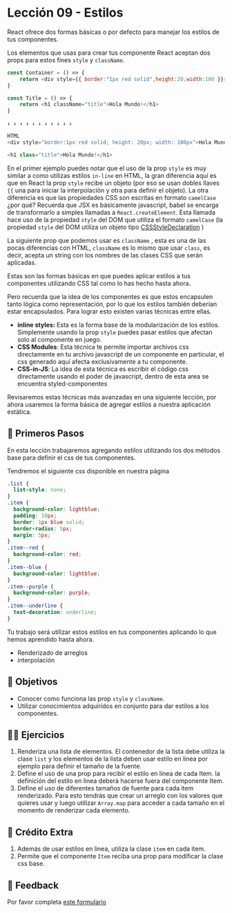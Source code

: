 # Lección 09 - Estilos

React ofrece dos formas básicas o por defecto para manejar los estilos de tus componentes.

Los elementos que usas para crear tus componente React aceptan dos props para estos fines `style` y `className`.

```javascript
const Container = () => {
	return <div style={{ border:"1px red solid",height:20,width:100 }}>Hola Mundo!</div>
}

const Title = () => {
	return <h1 className="title">Hola Mundo!</h1>
}

↓ ↓ ↓ ↓ ↓ ↓ ↓ ↓ ↓ ↓ ↓

HTML
<div style="border:1px red solid; height: 20px; width: 100px">Hola Mundo!</div>

<h1 class="title">Hola Mundo!</h1>
```

En el primer ejemplo puedes notar que el uso de la prop `style` es muy similar a como utilizas estilos `in-line` en HTML, la gran diferencia aquí es que en React la prop `style` recibe un objeto (por eso se usan dobles llaves `{{` una para iniciar la interpolación y otra para definir el objeto). La otra diferencia es que las propiedades CSS son escritas en formato `camelCase` ¿por qué? Recuerda que JSX es básicamente javascript, babel se encarga de transformarlo a simples llamadas a `React.createElement`. Esta llamada hace uso de la propiedad `style` del DOM que utiliza el formato `camelCase` (la propiedad `style` del DOM utiliza un objeto tipo [CSSStyleDeclaration](https://developer.mozilla.org/en-US/docs/Web/API/CSSStyleDeclaration) )

La siguiente prop que podemos usar es `className` , esta es una de las pocas diferencias con HTML, `className` es lo mismo que usar `class`, es decir, acepta un string con los nombres de las clases CSS que serán aplicadas.

Estas son las formas básicas en que puedes aplicar estilos a tus componentes utilizando CSS tal como lo has hecho hasta ahora.

Pero recuerda que la idea de los componentes es que estos encapsulen tanto lógica como representación, por lo que los estilos también deberían estar encapsulados. Para lograr esto existen varias técnicas entre ellas.

- **inline styles:** Esta es la forma base de la modularización de los estilos. Simplemente usando la prop `style` puedes pasar estilos que afectan solo al componente en juego.
- **CSS Modules**: Esta técnica te permite importar archivos css directamente en tu archivo javascript de un componente en particular, el css generado aquí afecta exclusivamente a tu componente.
- **CSS-in-JS**: La idea de esta técnica es escribir el código css directamente usando el poder de javascript, dentro de esta area se encuentra styled-componentes

Revisaremos estas técnicas más avanzadas en una siguiente lección, por ahora usaremos la forma básica de agregar estilos a nuestra aplicación estática.

## 🐾 Primeros Pasos

En esta lección trabajaremos agregando estilos utilizando los dos métodos base para definir el css de tus componentes.

Tendremos el siguiente css disponible en nuestra página

```css
.list {
  list-style: none;
}
.item {
  background-color: lightblue;
  padding: 10px;
  border: 1px blue solid;
  border-radius: 5px;
  margin: 5px;
}
.item--red {
  background-color: red;
}
.item--blue {
  background-color: lightblue;
}
.item--purple {
  background-color: purple;
}
.item--underline {
  text-decoration: underline;
}
```

Tu trabajo será utilizar estos estilos en tus componentes aplicando lo que hemos aprendido hasta ahora.

- Renderizado de arreglos
- interpolación

## 🎯 Objetivos

- Conocer como funciona las prop `style` y `className`.
- Utilizar conocimientos adquiridos en conjunto para dar estilos a los componentes.

## 🏋️‍♂️ Ejercicios

1. Renderiza una lista de elementos. El contenedor de la lista debe utiliza la clase `list` y los elementos de la lista deben usar estilo en linea por ejemplo para definir el tamaño de la fuente.
2. Define el uso de una prop para recibir el estilo en linea de cada Item. la definición del estilo en linea deberá hacerse fuera del componente Item.
3. Define el uso de diferentes tamaños de fuente para cada item renderizado. Para esto tendrás que crear un arreglo con los valores que quieres usar y luego utilizar `Array.map` para acceder a cada tamaño en el momento de renderizar cada elemento.

## 🍬 Crédito Extra

1. Además de usar estilos en linea, utiliza la clase `item` en cada item.
2. Permite que el componente `Item` reciba una prop para modificar la clase css base.

## 📣 Feedback

Por favor completa [este formulario](https://docs.google.com/forms/d/e/1FAIpQLSfVXaAKvJ7aj_de08YTet3g4Go5FV7QrI9TJWkYI1UDg1KW6A/viewform?usp=pp_url&entry.1045988887=Lección%2009)
